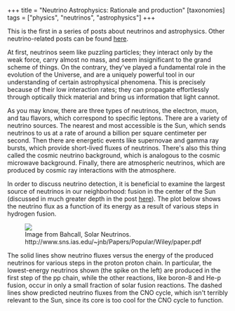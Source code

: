 +++
title = "Neutrino Astrophysics: Rationale and production"
[taxonomies]
tags = ["physics", "neutrinos", "astrophysics"]
+++

This is the first in a series of posts about neutrinos and astrophysics.
Other neutrino-related posts can be found [here](/tags/neutrinos).

At first, neutrinos seem like puzzling particles; they interact only by the
weak force, carry almost no mass, and seem insignificant to the grand
scheme of things. On the contrary, they've played a fundamental role in the
evolution of the Universe, and are a uniquely powerful tool in our
understanding of certain astrophysical phenomena. This is precisely because
of their low interaction rates; they can propagate effortlessly through
optically thick material and bring us information that light cannot.

As you may know, there are three types of neutrinos, the electron, muon,
and tau flavors, which correspond to specific leptons. There are a variety
of neutrino sources. The nearest and most accessible is the Sun, which
sends neutrinos to us at a rate of around a billion per square centimeter
per second. Then there are energetic events like supernovae and gamma ray
bursts, which provide short-lived fluxes of neutrinos. There's also this
thing called the cosmic neutrino background, which is analogous to the
cosmic microwave background. Finally, there are atmospheric neutrinos,
which are produced by cosmic ray interactions with the atmosphere.

In order to discuss neutrino detection, it is beneficial to examine the
largest source of neutrinos in our neighborhood: fusion in the center of
the Sun (discussed in much greater depth in the post [here](@/posts/2013-03-07-fusion.md)). The plot below
shows the neutrino flux as a function of its energy as a result of various
steps in hydrogen fusion.

<figure class="figure">
<img src="/img/201305-solar-neutrinos.png" class="center img-fluid rounded" style="max-width:500px; max-width:100%"/>
<figcaption class="figure-caption">Image from Bahcall, Solar Neutrinos.
http://www.sns.ias.edu/~jnb/Papers/Popular/Wiley/paper.pdf
</figcaption>
</figure>

The solid lines show neutrino fluxes versus the energy of the produced
neutrinos for various steps in the proton proton chain. In particular, the
lowest-energy neutrinos shown (the spike on the left) are produced in the
first step of the pp chain, while the other reactions, like boron-8 and
He-p fusion, occur in only a small fraction of solar fusion reactions. The
dashed lines show predicted neutrino fluxes from the CNO cycle, which isn't
terribly relevant to the Sun, since its core is too cool for the CNO cycle
to function.
